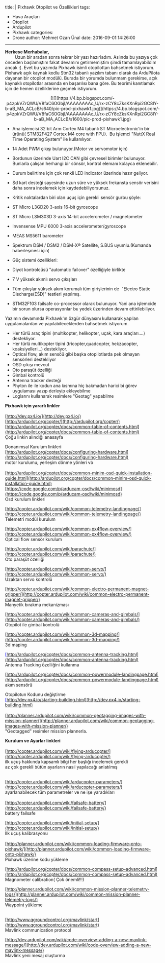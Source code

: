 title: |
  Pixhawk Otopilot ve Özellikleri
tags:
  - Hava Araçları
  - Otopilot
  - Ardupilot
  - Pixhawk
categories:
  - Drone
author: Mehmet Ozan Ünal
date: 2016-09-01 14:26:00
---
**Herkese Merhabalar,**  
        Uzun bir aradan sonra tekrar bir yazı hazırladım. Aslında bu yazıya çok önceden başlamıştım fakat devamını getirmemiştim şimdi tamamlayabildim ancak :). Evet bu yazımda Pixhawk isimli otopilottan bahsetmek istiyorum. Pixhawk açık kaynak kodlu Stm32 tabanlı yazılım tabanı olarak da ArduPilota dayanan bir otopilot modülü. Burada bir yorumda bulunmam gerekirse, açık kaynaklı otopilotlar arasında en başarılısı bana göre. Bu teorimi kanıtlamak için de hemen özelliklerine geçmek istiyorum.  

<!-- more -->  

<div class="separator" style="clear: both; text-align: center;">[![](https://4.bp.blogspot.com/-p4zpkVZrQWU/V8faC6OGbjI/AAAAAAAAc_U/rx-zCY8cZksKXnRpi2GC8lY-b-aB_MA_ACLcB/s640/pic-prod-pixhawk1.jpg)](https://4.bp.blogspot.com/-p4zpkVZrQWU/V8faC6OGbjI/AAAAAAAAc_U/rx-zCY8cZksKXnRpi2GC8lY-b-aB_MA_ACLcB/s1600/pic-prod-pixhawk1.jpg)</div>

<div class="separator" style="clear: both; text-align: center;"><span id="goog_1200680686"></span><span id="goog_1200680687"></span>  
</div>

*   Ana işlemcisi 32 bit Arm Cortex M4 tabanlı ST Microelectronic'in bir ürünü( STM32F427 Cortex M4 core with FPU).  Bu işlemci "NuttX Real Time Operating System" ile kullanılıyor. 

*   14 Adet PWM çıkışı bulunuyor.(Motor ve servomotor için)

*   Bordunun üzerinde Uart I2C CAN gibi çevresel birimler bulunuyor. Bunlarla çalışan herhangi bir sönsör, kontrol elemanı kolayca eklenebilir. 

*   Durum belirtlme için çok renkli LED indicator üzerinde hazır geliyor.

*   Sd kart desteği sayesinde uzun süre ve yüksek frekansta sensör verisini daha sonra incelemek için kaydedebiliyorsunuz.

*   Kritik noktalardan biri olan uçuş için gerekli sensör gurbu şöyle:

*   ST Micro L3GD20 3-axis 16-bit gyroscope

*   ST Micro LSM303D 3-axis 14-bit accelerometer / magnetometer

*   Invensense MPU 6000 3-axis accelerometer/gyroscope

*   MEAS MS5611 barometer

*   Spektrum DSM / DSM2 / DSM-X® Satellite, S.BUS uyumlu.(Kumanda haberleşmesi için)

*   Güç sistemi özellikleri:

*   Diyot kontrolcüsü "automatic failover" özelliğiyle birlikte

*   7 V yüksek akımlı servo çıkışları

*   Tüm çıkışlar yüksek akım korumalı tüm girişlerinin de  "Electro Static Discharge(ESD)" testleri yapılmış.

*   STM32F103 failsafe co-processor olarak bulunuyor. Yani ana işlemcide bir sorun olursa operasyonlar bu yedek üzerinden devam ettirilebiliyor.

Yazımın devamında Pixhawk'ın özgür dünyasını kullanarak yapılan uygulamalardan ve yapılabileceklerden bahsetmek istiyorum.  

*   Her türlü araç tipini (multikopter, helikopter, uçak, kara araçları....) destekliyor.
*   Her türlü multikopter tipini (tricopter,quadcopter, hekzacopter, koaksiyelleri...) destekliyor.
*   Optical flow, akım sensöü gibi başka otopilotlarda pek olmayan sensörleri destekliyor
*   OSD çıkışı mevcut
*   Oto paraşüt özelliği
*   Gimbal kontrolü
*   Antenna tracker desteği
*   Phyton ile ile kodun ana kısmına hiç bakmadan harici bi görev uygulaması yazıp derleyip ekleyebilme
*   Loglarını kullanarak resimlere "Geotag" yapabilme

**Pixhawk için yararlı linkler**  
[  
](https://www.blogger.com/goog_469727306)[http://dev.px4.io/](http://dev.px4.io/)  
[http://ardupilot.org/copter/](http://ardupilot.org/copter/)  
[http://ardupilot.org/copter/docs/common-table-of-contents.html](http://ardupilot.org/copter/docs/common-table-of-contents.html)  
Çoğu linkin alındığı anasayfa  

Donanımsal Kurulum linkleri  
[http://ardupilot.org/copter/docs/configuring-hardware.html](http://ardupilot.org/copter/docs/configuring-hardware.html)  
motor kurulumu, yerleşim dönme yönleri vb  
[  
](https://www.blogger.com/goog_469727340)[http://ardupilot.org/copter/docs/common-minim-osd-quick-installation-guide.html](http://ardupilot.org/copter/docs/common-minim-osd-quick-installation-guide.html)  
[https://code.google.com/p/arducam-osd/wiki/minimosd](https://code.google.com/p/arducam-osd/wiki/minimosd)  
Osd kurulum linkleri  

[http://copter.ardupilot.com/wiki/common-telemetry-landingpage/](http://copter.ardupilot.com/wiki/common-telemetry-landingpage/)  
Telemetri modül kurulum  

[http://copter.ardupilot.com/wiki/common-px4flow-overview/](http://copter.ardupilot.com/wiki/common-px4flow-overview/)  
Optical flow sensör kurulum  

[http://copter.ardupilot.com/wiki/parachute/](http://copter.ardupilot.com/wiki/parachute/)  
Oto paraşüt özelliği  

[http://copter.ardupilot.com/wiki/common-servo/](http://copter.ardupilot.com/wiki/common-servo/)  
Uzaktan servo kontrolü  

[http://copter.ardupilot.com/wiki/common-electro-permanent-magnet-gripper/](http://copter.ardupilot.com/wiki/common-electro-permanent-magnet-gripper/)  
Manyetik bırakma mekanizması  

[http://copter.ardupilot.com/wiki/common-cameras-and-gimbals/](http://copter.ardupilot.com/wiki/common-cameras-and-gimbals/)  
Otopilot ile gimbal kontrolü  

[http://copter.ardupilot.com/wiki/common-3d-mapping/](http://copter.ardupilot.com/wiki/common-3d-mapping/)  
3d maping  

<span style="color: #0000ee;"><u>[http://ardupilot.org/copter/docs/common-antenna-tracking.html](http://ardupilot.org/copter/docs/common-antenna-tracking.html)</u></span>  
Antenna Tracking özelliğini kullanma  

[http://ardupilot.org/copter/docs/common-powermodule-landingpage.html](http://ardupilot.org/copter/docs/common-powermodule-landingpage.html)  
akım sensörü  

Otopilotun Kodunu değiştirme  
<span style="color: #0000ee;"><u>[http://dev.px4.io/starting-building.html](http://dev.px4.io/starting-building.html)</u></span>  
[  
](https://www.blogger.com/goog_543916667)[http://planner.ardupilot.com/wiki/common-geotagging-images-with-mission-planner/](http://planner.ardupilot.com/wiki/common-geotagging-images-with-mission-planner/)  
"Geotagged" resimler mission plannerla.  

**Kurulum ve Ayarlar linkleri**  
[  
](https://www.blogger.com/goog_543916669)[http://copter.ardupilot.com/wiki/flying-arducopter/](http://copter.ardupilot.com/wiki/flying-arducopter/)  
ilk uçuş hakkında kapsamlı bilgi her başlığı incelemek gerekli  
az çok gerekli bütün ayarların nasıl yapılacağı anlatılmış  

[  
](https://www.blogger.com/goog_543916675)[http://copter.ardupilot.com/wiki/arducopter-parameters/](http://copter.ardupilot.com/wiki/arducopter-parameters/)  
ayarlanabilecek tüm parametreler ve ne işe yaradıkları  
[  
](https://www.blogger.com/goog_543916679)[http://copter.ardupilot.com/wiki/failsafe-battery/](http://copter.ardupilot.com/wiki/failsafe-battery/)  
battery failsafe  

[http://copter.ardupilot.com/wiki/initial-setup/](http://copter.ardupilot.com/wiki/initial-setup/)  
İlk uçuş kalibrasyonu  
[  
](https://www.blogger.com/goog_543916683)[http://planner.ardupilot.com/wiki/common-loading-firmware-onto-pixhawk/](http://planner.ardupilot.com/wiki/common-loading-firmware-onto-pixhawk/)  
Pixhawk üzerine kodu yükleme  

[http://ardupilot.org/copter/docs/common-compass-setup-advanced.html](http://ardupilot.org/copter/docs/common-compass-setup-advanced.html)  
Magnometer calibration( Çok önemli!!!)  

[http://planner.ardupilot.com/wiki/common-mission-planner-telemetry-logs/](http://planner.ardupilot.com/wiki/common-mission-planner-telemetry-logs/)  
Waypoint yükleme  

[  
](https://www.blogger.com/goog_543916695)[http://www.qgroundcontrol.org/mavlink/start](http://www.qgroundcontrol.org/mavlink/start)  
Mavlink communication protocol  

[http://dev.ardupilot.com/wiki/code-overview-adding-a-new-mavlink-message/](http://dev.ardupilot.com/wiki/code-overview-adding-a-new-mavlink-message/)  
Mavlink yeni mesaj oluşturma  
